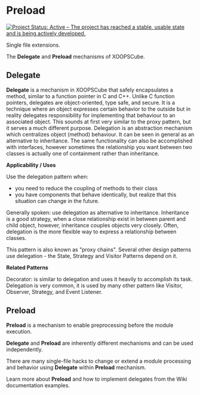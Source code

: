# Preload

[![Project Status: Active – The project has reached a stable, usable state and is being actively developed.](https://www.repostatus.org/badges/2.0.0/active.svg)](https://www.repostatus.org/#active)

Single file extensions.

The **Delegate** and **Preload** mechanisms of XOOPSCube.

## Delegate

**Delegate** is a mechanism in XOOPSCube that safely encapsulates a method, similar to a function pointer in C and C++. Unlike C function pointers, delegates are object-oriented, type safe, and secure. It is a technique where an object expresses certain behavior to the outside but in reality delegates responsibility for implementing that behaviour to an associated object. This sounds at first very similar to the proxy pattern, but it serves a much different purpose. Delegation is an abstraction mechanism which centralizes object (method) behaviour. It can be seen in general as an alternative to inheritance. The same functionality can also be accomplished with interfaces, however sometimes the relationship you want between two classes is actually one of containment rather than inheritance.

**Applicability / Uses**

Use the delegation pattern when:

+ you need to reduce the coupling of methods to their class
+ you have components that behave identically, but realize that this situation can change in the future.

Generally spoken: use delegation as alternative to inheritance. Inheritance is a good strategy, when a close relationship exist in between parent and child object, however, inheritance couples objects very closely. Often, delegation is the more flexible way to express a relationship between classes.

This pattern is also known as "proxy chains". Several other design patterns use delegation - the State, Strategy and Visitor Patterns depend on it.

**Related Patterns**

Decorator: is similar to delegation and uses it heavily to accomplish its task.
Delegation is very common, it is used by many other pattern like Visitor, Observer, Strategy, and Event Listener.

## Preload

**Preload** is a mechanism to enable preprocessing before the module execution.

**Delegate** and **Preload** are inherently different mechanisms and can be used independently.

There are many single-file hacks to change or extend a module processing and behavior using **Delegate** within **Preload** mechanism.

Learn more about **Preload** and how to implement delegates from the Wiki documentation examples.

